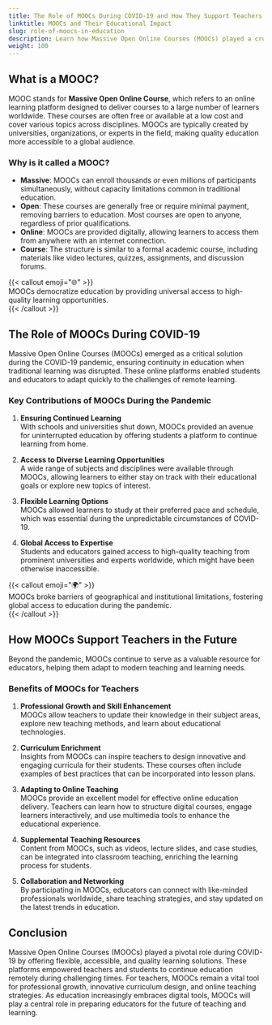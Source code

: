 ```yaml
---
title: The Role of MOOCs During COVID-19 and How They Support Teachers in the Future
linktitle: MOOCs and Their Educational Impact
slug: role-of-moocs-in-education
description: Learn how Massive Open Online Courses (MOOCs) played a crucial role during COVID-19 and how they empower teachers for future education.
weight: 100
---
```


## What is a MOOC?

MOOC stands for **Massive Open Online Course**, which refers to an online learning platform designed to deliver courses to a large number of learners worldwide. These courses are often free or available at a low cost and cover various topics across disciplines. MOOCs are typically created by universities, organizations, or experts in the field, making quality education more accessible to a global audience.

### Why is it called a MOOC?

- **Massive**: MOOCs can enroll thousands or even millions of participants simultaneously, without capacity limitations common in traditional education.
- **Open**: These courses are generally free or require minimal payment, removing barriers to education. Most courses are open to anyone, regardless of prior qualifications.
- **Online**: MOOCs are provided digitally, allowing learners to access them from anywhere with an internet connection.
- **Course**: The structure is similar to a formal academic course, including materials like video lectures, quizzes, assignments, and discussion forums.

{{< callout emoji="🌐" >}}  
 MOOCs democratize education by providing universal access to high-quality learning opportunities.  
{{< /callout >}}

## The Role of MOOCs During COVID-19

Massive Open Online Courses (MOOCs) emerged as a critical solution during the COVID-19 pandemic, ensuring continuity in education when traditional learning was disrupted. These online platforms enabled students and educators to adapt quickly to the challenges of remote learning.

### Key Contributions of MOOCs During the Pandemic

1. **Ensuring Continued Learning**  
   With schools and universities shut down, MOOCs provided an avenue for uninterrupted education by offering students a platform to continue learning from home.

2. **Access to Diverse Learning Opportunities**  
   A wide range of subjects and disciplines were available through MOOCs, allowing learners to either stay on track with their educational goals or explore new topics of interest.

3. **Flexible Learning Options**  
   MOOCs allowed learners to study at their preferred pace and schedule, which was essential during the unpredictable circumstances of COVID-19.

4. **Global Access to Expertise**  
   Students and educators gained access to high-quality teaching from prominent universities and experts worldwide, which might have been otherwise inaccessible.

{{< callout emoji="🌍" >}}  
 MOOCs broke barriers of geographical and institutional limitations, fostering global access to education during the pandemic.  
{{< /callout >}}

## How MOOCs Support Teachers in the Future

Beyond the pandemic, MOOCs continue to serve as a valuable resource for educators, helping them adapt to modern teaching and learning needs.

### Benefits of MOOCs for Teachers

1. **Professional Growth and Skill Enhancement**  
   MOOCs allow teachers to update their knowledge in their subject areas, explore new teaching methods, and learn about educational technologies.

2. **Curriculum Enrichment**  
   Insights from MOOCs can inspire teachers to design innovative and engaging curricula for their students. These courses often include examples of best practices that can be incorporated into lesson plans.

3. **Adapting to Online Teaching**  
   MOOCs provide an excellent model for effective online education delivery. Teachers can learn how to structure digital courses, engage learners interactively, and use multimedia tools to enhance the educational experience.

4. **Supplemental Teaching Resources**  
   Content from MOOCs, such as videos, lecture slides, and case studies, can be integrated into classroom teaching, enriching the learning process for students.

5. **Collaboration and Networking**  
   By participating in MOOCs, educators can connect with like-minded professionals worldwide, share teaching strategies, and stay updated on the latest trends in education.

## Conclusion

Massive Open Online Courses (MOOCs) played a pivotal role during COVID-19 by offering flexible, accessible, and quality learning solutions. These platforms empowered teachers and students to continue education remotely during challenging times. For teachers, MOOCs remain a vital tool for professional growth, innovative curriculum design, and online teaching strategies. As education increasingly embraces digital tools, MOOCs will play a central role in preparing educators for the future of teaching and learning.
